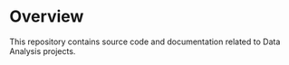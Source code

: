 # Overview

This repository contains source code and documentation related to Data Analysis projects.
